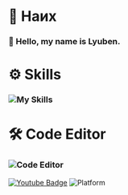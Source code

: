   # 📌 Наих
### 👋 Hello, my name is **Lyuben.**
# ⚙️ Skills
###    ![My Skills](https://skillicons.dev/icons?i=python,c,lua,html,rust)
# 🛠️ Code Editor
###    ![Code Editor](https://skillicons.dev/icons?i=vscode)
[![Youtube Badge](https://img.shields.io/youtube/channel/subscribers/UC0RL_1zazhFnqplgCflSrlgstyle=social)](https://www.youtube.com/@bor666)
![Platform](https://img.shields.io/badge/platform-IOS%20%7C%20Linux%20%7C%20FreeBSD-%23989898)
